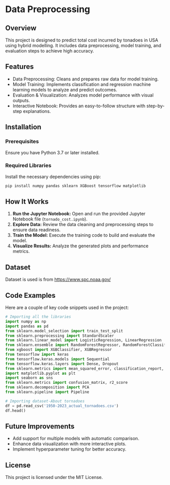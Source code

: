 # Data Preprocessing

## Overview
This project is designed to predict total cost incurred by tonadoes in USA using hybrid modelling. It includes data preprocessing, model training, and evaluation steps to achieve high accuracy.

## Features
- Data Preprocessing: Cleans and prepares raw data for model training.
- Model Training: Implements classification and regression machine learning models to analyze and predict outcomes.
- Evaluation & Visualization: Analyzes model performance with visual outputs.
- Interactive Notebook: Provides an easy-to-follow structure with step-by-step explanations.

## Installation

### Prerequisites
Ensure you have Python 3.7 or later installed.

### Required Libraries
Install the necessary dependencies using pip:
```bash
pip install numpy pandas sklearn XGBoost tensorflow matplotlib
```

## How It Works

1. **Run the Jupyter Notebook:** Open and run the provided Jupyter Notebook file (`tornado_cost.ipynb`).
2. **Explore Data:** Review the data cleaning and preprocessing steps to ensure data readiness.
3. **Train the Model:** Execute the training code to build and evaluate the model.
4. **Visualize Results:** Analyze the generated plots and performance metrics.

## Dataset
Dataset is used is from https://www.spc.noaa.gov/

## Code Examples
Here are a couple of key code snippets used in the project:

```python
# Importing all the libraries
import numpy as np
import pandas as pd
from sklearn.model_selection import train_test_split
from sklearn.preprocessing import StandardScaler
from sklearn.linear_model import LogisticRegression, LinearRegression
from sklearn.ensemble import RandomForestRegressor, RandomForestClassifier
from xgboost import XGBClassifier, XGBRegressor
from tensorflow import keras
from tensorflow.keras.models import Sequential
from tensorflow.keras.layers import Dense, Dropout
from sklearn.metrics import mean_squared_error, classification_report, mean_absolute_error, f1_score
import matplotlib.pyplot as plt
import seaborn as sns
from sklearn.metrics import confusion_matrix, r2_score
from sklearn.decomposition import PCA
from sklearn.pipeline import Pipeline
```
```python
# Importing dataset-About tornadoes
df = pd.read_csv('1950-2023_actual_tornadoes.csv')
df.head()
```

## Future Improvements
- Add support for multiple models with automatic comparison.
- Enhance data visualization with more interactive plots.
- Implement hyperparameter tuning for better accuracy.

## License
This project is licensed under the MIT License.

